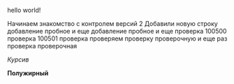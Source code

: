hello world!

Начинаем знакомство с контролем версий 2
Добавили новую строку
добавление пробное
и еще добавление пробное
и еще проверка
100500 проверка
100501 проверка 
проверяем проверку проверочную
и еще раз проверка проверочная

*Курсив*

**Полужирный**